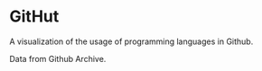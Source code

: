 GitHut
==============

A visualization of the usage of programming languages in Github.

Data from Github Archive.
